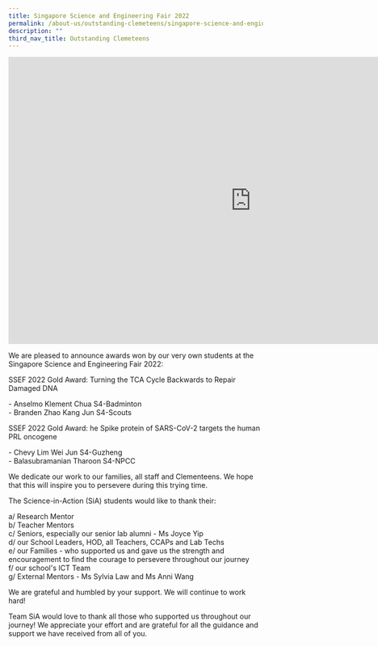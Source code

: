 ```yaml
---
title: Singapore Science and Engineering Fair 2022
permalink: /about-us/outstanding-clemeteens/singapore-science-and-engineering-fair-2022/
description: ""
third_nav_title: Outstanding Clemeteens
---
```

<iframe allowfullscreen="true" height="569" width="960" frameborder="0" src="https://docs.google.com/presentation/d/e/2PACX-1vTwryQY3UqtSDnSbm5CwOQl3Ve9V26iX6RVlS9Xjzy4wpAfwizB9QjQnr5RYVYD0Y43YB4ex4zQ4l7x/embed?start=false&amp;loop=false&amp;delayms=3000"></iframe>

We are pleased to announce awards won by our very own students at the Singapore Science and Engineering Fair 2022:&nbsp;  

  

SSEF 2022 Gold Award: Turning the TCA Cycle Backwards to Repair Damaged DNA

\- Anselmo Klement Chua S4-Badminton  
\- Branden Zhao Kang Jun S4-Scouts

  

SSEF 2022 Gold Award: he Spike protein of SARS-CoV-2 targets the human PRL oncogene

\- Chevy Lim Wei Jun S4-Guzheng  
\- Balasubramanian Tharoon S4-NPCC

  

We dedicate our work to our families, all staff and Clementeens. We hope that this will inspire you to persevere during this trying time.&nbsp;

  

The Science-in-Action (SiA) students would like to thank their:&nbsp;

  

a/ Research Mentor  
b/ Teacher Mentors  
c/ Seniors, especially our senior lab alumni - Ms Joyce Yip  
d/ our School Leaders, HOD, all Teachers, CCAPs and Lab Techs&nbsp;  
e/ our Families - who supported us and gave us the strength and encouragement to find the courage to persevere throughout our journey  
f/ our school's ICT Team  
g/ External Mentors - Ms Sylvia Law and Ms Anni Wang&nbsp;  

  

We are grateful and humbled by your support. We will continue to work hard!&nbsp;

  

Team SiA would love to thank all those who supported us throughout our journey! We appreciate your effort and are grateful for all the guidance and support we have received from all of you.